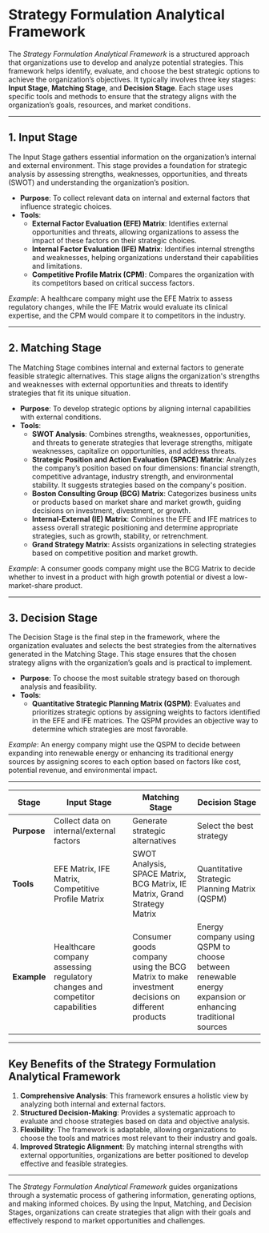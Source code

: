 # Strategy Formulation Analytical Framework

The *Strategy Formulation Analytical Framework* is a structured approach that organizations use to develop and analyze potential strategies. This framework helps identify, evaluate, and choose the best strategic options to achieve the organization’s objectives. It typically involves three key stages: **Input Stage**, **Matching Stage**, and **Decision Stage**. Each stage uses specific tools and methods to ensure that the strategy aligns with the organization’s goals, resources, and market conditions.

---

## 1. Input Stage

The Input Stage gathers essential information on the organization’s internal and external environment. This stage provides a foundation for strategic analysis by assessing strengths, weaknesses, opportunities, and threats (SWOT) and understanding the organization’s position.

- **Purpose**: To collect relevant data on internal and external factors that influence strategic choices.
- **Tools**:
  - **External Factor Evaluation (EFE) Matrix**: Identifies external opportunities and threats, allowing organizations to assess the impact of these factors on their strategic choices.
  - **Internal Factor Evaluation (IFE) Matrix**: Identifies internal strengths and weaknesses, helping organizations understand their capabilities and limitations.
  - **Competitive Profile Matrix (CPM)**: Compares the organization with its competitors based on critical success factors.

*Example*: A healthcare company might use the EFE Matrix to assess regulatory changes, while the IFE Matrix would evaluate its clinical expertise, and the CPM would compare it to competitors in the industry.

---

## 2. Matching Stage

The Matching Stage combines internal and external factors to generate feasible strategic alternatives. This stage aligns the organization's strengths and weaknesses with external opportunities and threats to identify strategies that fit its unique situation.

- **Purpose**: To develop strategic options by aligning internal capabilities with external conditions.
- **Tools**:
  - **SWOT Analysis**: Combines strengths, weaknesses, opportunities, and threats to generate strategies that leverage strengths, mitigate weaknesses, capitalize on opportunities, and address threats.
  - **Strategic Position and Action Evaluation (SPACE) Matrix**: Analyzes the company’s position based on four dimensions: financial strength, competitive advantage, industry strength, and environmental stability. It suggests strategies based on the company's position.
  - **Boston Consulting Group (BCG) Matrix**: Categorizes business units or products based on market share and market growth, guiding decisions on investment, divestment, or growth.
  - **Internal-External (IE) Matrix**: Combines the EFE and IFE matrices to assess overall strategic positioning and determine appropriate strategies, such as growth, stability, or retrenchment.
  - **Grand Strategy Matrix**: Assists organizations in selecting strategies based on competitive position and market growth.

*Example*: A consumer goods company might use the BCG Matrix to decide whether to invest in a product with high growth potential or divest a low-market-share product.

---

## 3. Decision Stage

The Decision Stage is the final step in the framework, where the organization evaluates and selects the best strategies from the alternatives generated in the Matching Stage. This stage ensures that the chosen strategy aligns with the organization’s goals and is practical to implement.

- **Purpose**: To choose the most suitable strategy based on thorough analysis and feasibility.
- **Tools**:
  - **Quantitative Strategic Planning Matrix (QSPM)**: Evaluates and prioritizes strategic options by assigning weights to factors identified in the EFE and IFE matrices. The QSPM provides an objective way to determine which strategies are most favorable.
  
*Example*: An energy company might use the QSPM to decide between expanding into renewable energy or enhancing its traditional energy sources by assigning scores to each option based on factors like cost, potential revenue, and environmental impact.

---

| **Stage**            | **Input Stage**                                          | **Matching Stage**                                       | **Decision Stage**                                       |
|----------------------|----------------------------------------------------------|----------------------------------------------------------|----------------------------------------------------------|
| **Purpose**          | Collect data on internal/external factors                | Generate strategic alternatives                           | Select the best strategy                                 |
| **Tools**            | EFE Matrix, IFE Matrix, Competitive Profile Matrix       | SWOT Analysis, SPACE Matrix, BCG Matrix, IE Matrix, Grand Strategy Matrix | Quantitative Strategic Planning Matrix (QSPM)            |
| **Example**          | Healthcare company assessing regulatory changes and competitor capabilities | Consumer goods company using the BCG Matrix to make investment decisions on different products | Energy company using QSPM to choose between renewable energy expansion or enhancing traditional sources |

---

## Key Benefits of the Strategy Formulation Analytical Framework

1. **Comprehensive Analysis**: This framework ensures a holistic view by analyzing both internal and external factors.
2. **Structured Decision-Making**: Provides a systematic approach to evaluate and choose strategies based on data and objective analysis.
3. **Flexibility**: The framework is adaptable, allowing organizations to choose the tools and matrices most relevant to their industry and goals.
4. **Improved Strategic Alignment**: By matching internal strengths with external opportunities, organizations are better positioned to develop effective and feasible strategies.

---

The *Strategy Formulation Analytical Framework* guides organizations through a systematic process of gathering information, generating options, and making informed choices. By using the Input, Matching, and Decision Stages, organizations can create strategies that align with their goals and effectively respond to market opportunities and challenges.

